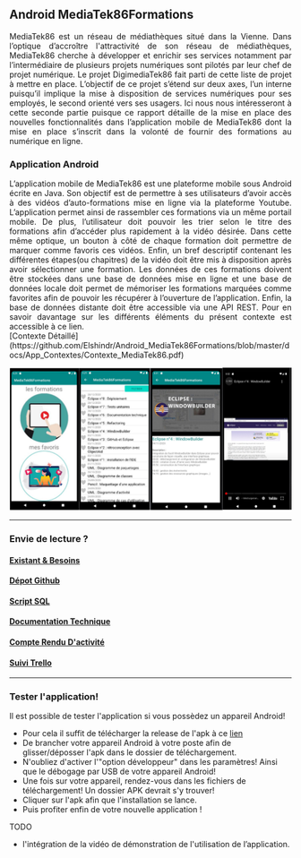 
## Android MediaTek86Formations

<div align = "justify">
MediaTek86 est un réseau de médiathèques situé dans la Vienne. Dans l’optique d’accroître l'attractivité de son réseau de médiathèques, MediaTek86 cherche à développer et enrichir ses services notamment par l’intermédiaire de plusieurs projets numériques sont pilotés par leur chef de projet numérique. Le projet DigimediaTek86 fait parti de cette liste de projet à mettre en place. L’objectif de ce projet s’étend sur deux axes, l’un interne puisqu’il implique la mise à disposition de services numériques pour ses employés, le second orienté vers ses usagers. Ici nous nous intéresseront à cette seconde partie puisque ce rapport détaille de la mise en place des nouvelles fonctionnalités dans l’application mobile de MediaTek86 dont la mise en place s’inscrit dans la volonté de fournir des formations au numérique en ligne.
</div>

### Application Android
<div align = "justify">
L’application mobile de MediaTek86 est une plateforme mobile sous Android écrite en Java. Son objectif est de permettre à ses utilisateurs d’avoir accès à des vidéos d’auto-formations mise en ligne via la plateforme Youtube. L’application permet ainsi de rassembler ces formations via un même portail mobile. De plus, l’utilisateur doit pouvoir les trier selon le titre des formations afin d’accéder plus rapidement à la vidéo désirée. Dans cette même optique, un bouton à côté de chaque formation doit permettre de marquer comme favoris ces vidéos. Enfin, un bref descriptif contenant les différentes étapes(ou chapitres) de la vidéo doit être mis à disposition après avoir sélectionner une formation. Les données de ces formations doivent être stockées dans une base de données mise en ligne et une base de données locale doit permet de mémoriser les formations marquées comme favorites afin de pouvoir les récupérer à l’ouverture de l’application. Enfin, la base de données distante doit être accessible via une API REST. Pour en savoir davantage sur les différents éléments du présent contexte est accessible à ce lien. </div> [Contexte Détaillé](https://github.com/Elshindr/Android_MediaTek86Formations/blob/master/docs/App_Contextes/Contexte_MediaTek86.pdf)
<p align="center">
  <img src="https://github.com/Elshindr/Android_MediaTek86Formations/blob/master/docs/ressources/ImagesApplication.PNG" alt="Visuel de l'application"/>
</p>
<hr/>

### Envie de lecture ?

#### [Existant & Besoins](https://github.com/Elshindr/Android_MediaTek86Formations/blob/master/docs/App_Contextes/DossierDocumentaire_Existant.pdf)    

#### [Dépot Github](https://github.com/Elshindr/Android_MediaTek86Formations)

#### [Script SQL](https://github.com/Elshindr/Android_MediaTek86Formations/blob/master/docs/App_Contextes/script_sql_mediatek86formations.zip)

#### [Documentation Technique](https://elshindr.github.io/Android_MediaTek86Formations/docTech/html/index.html)

#### [Compte Rendu D'activité](https://github.com/Elshindr/Android_MediaTek86Formations/blob/master/docs/Rapport_AndroidMediatekFormations.pdf)

#### [Suivi Trello](https://trello.com/b/zhxxvFMG/androidmediatek)

<hr/>

### Tester l'application!

Il est possible de tester l'application si vous possèdez un appareil Android!
- Pour cela il suffit de télécharger la release de l'apk à ce [lien](https://github.com/Elshindr/Android_MediaTek86Formations/releases/tag/Apk_AndroidMediaTek)
- De brancher votre appareil Android à votre poste afin de glisser/déposser l'apk dans le dossier de téléchargement.
- N'oubliez d'activer l'"option développeur" dans les paramètres! Ainsi que le débogage par USB de votre appareil Android!
- Une fois sur votre appareil, rendez-vous dans les fichiers de téléchargement! Un dossier APK devrait s'y trouver!
- Cliquer sur l'apk afin que l'installation se lance.
- Puis profiter enfin de votre nouvelle application !

TODO
   - l'intégration de la vidéo de démonstration de l'utilisation de l’application.
